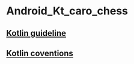 # Android_Kt_caro_chess

## [Kotlin guideline](https://developer.android.com/kotlin/style-guide)

## [Kotlin coventions](https://kotlinlang.org/docs/reference/coding-conventions.html)
